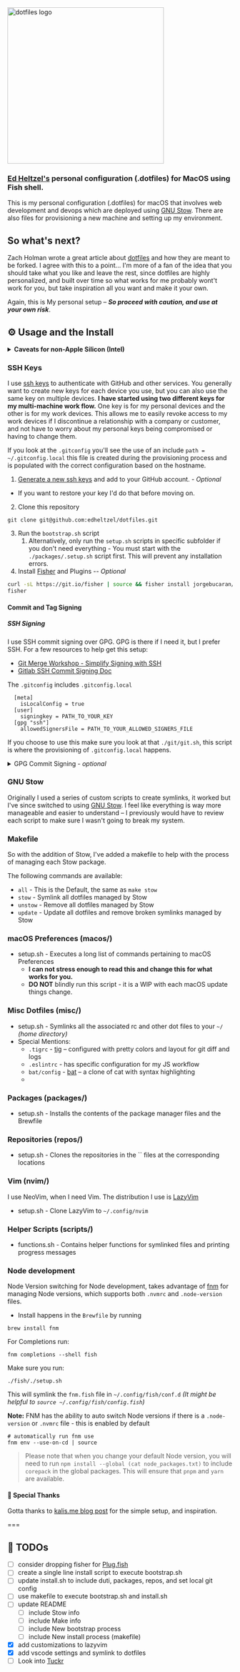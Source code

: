 <img src="_images/dotfiles-logo.png" alt="dotfiles logo" width="350">

### [Ed Heltzel's](https://github.com/edheltzel) personal configuration (.dotfiles) for MacOS using Fish shell.

This is my personal configuration (.dotfiles) for macOS that involves web development and devops which are deployed using [GNU Stow](https://www.gnu.org/software/stow/). There are also files for provisioning a new machine and setting up my environment.

## So what's next?

Zach Holman wrote a great article about [dotfiles](https://zachholman.com/2010/08/dotfiles-are-meant-to-be-forked/) and how they are meant to be forked. I agree with this to a point... I'm more of a fan of the idea that you should take what you like and leave the rest, since dotfiles are highly personalized, and built over time so what works for me probably wont't work for you, but take inspiration all you want and make it your own.

Again, this is My personal setup – _**So proceed with caution, and use at your own risk**_.

## ⚙️ Usage and the Install

<details>
  <summary><strong>Caveats for non-Apple Silicon (Intel)</strong></summary>
  If you are on any version of macOS that uses AFPS, you'll need to disable the SIP.
  First check to see if SIP is enabled or not.

  ```shell
  csrutil status
  ```

  output should read:

  ```shell
  System Integrity Protection status: enabled.
  ```

  If your SIP is enabled, then follow the next steps to disable it – Assuming that you know what you're doing, here is how to turn off System Integrity Protection on your Mac.

  1. Turn off your Mac (Apple > Shut Down).
  2. Hold down Command-R and press the Power button. Keep holding Command-R until the Apple logo appears.
  3. Wait for OS X to boot into the OS X Utilities window.
  4. Choose Utilities > Terminal.
  5. Enter csrutil _disable_.
  6. Enter reboot.
  7. `csrutil status` -> should read `System Integrity Protection status: disabled.`
</details>


### SSH Keys
I use [ssh keys](https://help.github.com/articles/generating-a-new-ssh-key-and-adding-it-to-the-ssh-agent/) to authenticate with GitHub and other services. You generally want to create new keys for each device you use, but you can also use the same key on multiple devices. **I have started using two different keys for my multi-machine work flow.** One key is for my personal devices and the other is for my work devices. This allows me to easily revoke access to my work devices if I discontinue a relationship with a company or customer, and not have to worry about my personal keys being compromised or having to change them.

If you look at the `.gitconfig` you'll see the use of an include `path = ~/.gitconfig.local` this file is created during the provisioning process and is populated with the correct configuration based on the hostname.

1. [Generate a new ssh keys](https://help.github.com/articles/generating-a-new-ssh-key-and-adding-it-to-the-ssh-agent/) and add to your GitHub account. - _Optional_
  - If you want to restore your key I'd do that before moving on.

2. Clone this repository

```
git clone git@github.com:edheltzel/dotfiles.git
```

3. Run the `bootstrap.sh` script
   1. Alternatively, only run the `setup.sh` scripts in specific subfolder if you don't need everything - You must start with the `./packages/.setup.sh` script first. This will prevent any installation errors.
4. Install [Fisher](https://github.com/jorgebucaran/fisher) and Plugins -- _Optional_

```bash
curl -sL https://git.io/fisher | source && fisher install jorgebucaran/fisher
fisher
```

#### Commit and Tag Signing

##### SSH Signing

I use SSH commit signing over GPG. GPG is there if I need it, but I prefer SSH. For a few resources to help get this setup:

- [Git Merge Workshop - Simplify Signing with SSH](https://github.com/git-merge-workshops/simplify-signing-with-ssh/tree/main)
- [Gitlab SSH Commit Signing Doc](https://docs.gitlab.com/ee/user/project/repository/ssh_signed_commits/)

The `.gitconfig` includes `.gitconfig.local`

```shell
  [meta]
    isLocalConfig = true
  [user]
    signingkey = PATH_TO_YOUR_KEY
  [gpg "ssh"]
    allowedSignersFile = PATH_TO_YOUR_ALLOWED_SIGNERS_FILE
```
If you choose to use this make sure you look at that `./git/git.sh`, this script is where the provisioning of `.gitconfig.local` happens.

<details>
  <summary>GPG Commit Signing - <em>optional</em></summary>

  GPG signing is set to `TRUE` by default. If you rather not enable GPG then execute: `git config --global commit.gpgsign false` and remove the GPG packages from the [Brewfile](https://github.com/edheltzel/dotfiles/blob/master/packages/Brewfile).

  [renew expired gpg](https://gist.github.com/krisleech/760213ed287ea9da85521c7c9aac1df0)

  [Generate new key and assign to global git config](https://gist.github.com/paolocarrasco/18ca8fe6e63490ae1be23e84a7039374#:~:text=It%20means%20that%20is%20not,secret%20keys%20available%20in%20GPG.)

  main take away:

  - `gpg --list-secret-keys --keyid-format=long`
  - Copy key
  - set key for your git user
    - `git config --global user.signingkey <your key>`
  - If you need help setting this up GPG:
    - follow the Github article for [Signing Commits](https://help.github.com/en/articles/signing-commits) to set up you GPG key(s).
    - I found this [GIST helpful](https://gist.github.com/cezaraugusto/2c91d141ddec026753051ffcace3f1f2)
    - To get VSCode setup follow this [article](https://dev.to/devmount/signed-git-commits-in-vs-code-36do)
  - **Please Note** if you used the [Brewfile](https://github.com/edheltzel/dotfiles/blob/master/packages/Brewfile), Cask installed the macOS [GPG Suite](https://gpgtools.org/) via `cask 'gpg-suite-no-mail'` -- _(alternatively)_ update the [Brewfile](https://github.com/edheltzel/dotfiles/blob/master/packages/Brewfile) with `cask 'gpg-suite' to include GPGMail.

</details>


### GNU Stow

Originally I used a series of custom scripts to create symlinks, it worked but I've since switched to using [GNU Stow](https://www.gnu.org/software/stow/). I feel like everything is way more manageable and  easier to understand – I previously would have to review each script to make sure I wasn't going to break my system.

### Makefile

So with the addition of Stow, I've added a makefile to help with the process of managing each Stow package.

The following commands are available:

- `all` - This is the Default, the same as `make stow`
- `stow` - Symlink all dotfiles managed by Stow
- `unstow` - Remove all dotfiles managed by Stow
- `update` - Update all dotfiles and remove broken symlinks managed by Stow



### macOS Preferences (macos/)

- setup.sh - Executes a long list of commands pertaining to macOS Preferences
  - **I can not stress enough to read this and change this for what works for you.**
  - **DO NOT** blindly run this script - it is a WIP with each macOS update things change.

### Misc Dotfiles (misc/)

- setup.sh - Symlinks all the associated rc and other dot files to your `~/` _(home directory)_
- Special Mentions:
  - `.tigrc` - [tig](https://jonas.github.io/tig/) – configured with pretty colors and layout for git diff and logs
  - `.eslintrc` - has specific configuration for my JS workflow
  - `bat/config` - [bat](https://github.com/sharkdp/bat) – a clone of cat with syntax highlighting
  -

### Packages (packages/)

- setup.sh - Installs the contents of the package manager files and the Brewfile

### Repositories (repos/)

- setup.sh - Clones the repositories in the `` files at the corresponding
  locations

### Vim (nvim/)

I use NeoVim, when I need Vim. The distribution I use is [LazyVim](https://www.lazyvim.org/)

- setup.sh - Clone LazyVim to `~/.config/nvim`

### Helper Scripts (scripts/)

- functions.sh - Contains helper functions for symlinked files and printing
  progress messages
### Node development

Node Version switching for Node development, takes advantage of [fnm](https://github.com/Schniz/fnm) for managing Node versions, which supports both `.nvmrc` and `.node-version` files.

- Install happens in the `Brewfile` by running

```shell
brew install fnm
```

For Completions run:

```shell
fnm completions --shell fish
```

Make sure you run:

```shell
./fish/./setup.sh
```

This will symlink the `fnm.fish` file in `~/.config/fish/conf.d` _(It might be helpful to `source ~/.config/fish/config.fish`)_

**Note:** FNM has the ability to auto switch Node versions if there is a `.node-version` or `.nvmrc` file - this is enabled by default

```shell
# automatically run fnm use
fnm env --use-on-cd | source
```

> Please note that when you change your default Node version, you will need to run `npm install --global (cat node_packages.txt)` to include `corepack` in the global packages. This will ensure that `pnpm` and `yarn` are available.

#### 🙏 Special Thanks

Gotta thanks to [kalis.me blog post](https://kalis.me/dotfiles-automating-macos-system-configuration/) for the simple setup, and inspiration.

===

## 📝 TODOs

- [ ] consider dropping fisher for [Plug.fish](https://github.com/kidonng/plug.fish)
- [ ] create a single line install script to execute bootstrap.sh
- [ ] update install.sh to include duti, packages, repos, and set local git config
- [ ] use makefile to execute bootstrap.sh and install.sh
- [ ] update README
  - [ ] include Stow info
  - [ ] include Make info
  - [ ] include New bootstrap process
  - [ ] include New install process (makefile)
- [x] add customizations to lazyvim
- [x] add vscode settings and symlink to dotfiles
- [ ] Look into [Tuckr](https://github.com/RaphGL/Tuckr)
